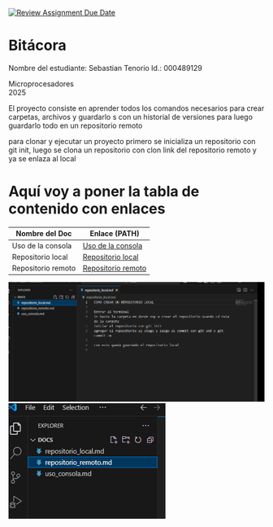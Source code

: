 [![Review Assignment Due Date](https://classroom.github.com/assets/deadline-readme-button-22041afd0340ce965d47ae6ef1cefeee28c7c493a6346c4f15d667ab976d596c.svg)](https://classroom.github.com/a/_svqiCDi)
# Bitácora
Nombre del estudiante:  Sebastian Tenorio
Id.: 000489129

Microprocesadores  
2025


El proyecto consiste en aprender todos los comandos necesarios para crear carpetas, archivos y guardarlo
s con un historial de versiones para luego guardarlo todo en un repositorio remoto

para clonar y ejecutar un proyecto primero se inicializa un repositorio con git init, luego se clona un
repositorio con clon link del repositorio remoto y ya se enlaza al local

# Aquí voy a poner la tabla de contenido con enlaces

|     Nombre del Doc     |                    Enlace (PATH)                   |
|------------------------|----------------------------------------------------|
|  Uso de la consola     |   [Uso de la consola](docs/uso_consola.md)         |
|  Repositorio local     |   [Repositorio local](docs/repositorio_local.md)   |
|  Repositorio remoto    |   [Repositorio remoto](docs/repositorio_remoto.md) |

![Repositorio local](images/repositorio_local_VSC.png)
![Archivos md en VSC](images/archivos_md_en_VSC.png)